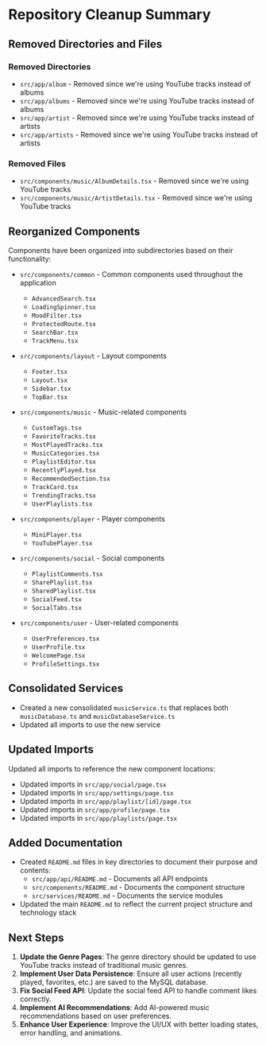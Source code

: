 # Repository Cleanup Summary

## Removed Directories and Files

### Removed Directories
- `src/app/album` - Removed since we're using YouTube tracks instead of albums
- `src/app/albums` - Removed since we're using YouTube tracks instead of albums
- `src/app/artist` - Removed since we're using YouTube tracks instead of artists
- `src/app/artists` - Removed since we're using YouTube tracks instead of artists

### Removed Files
- `src/components/music/AlbumDetails.tsx` - Removed since we're using YouTube tracks
- `src/components/music/ArtistDetails.tsx` - Removed since we're using YouTube tracks

## Reorganized Components

Components have been organized into subdirectories based on their functionality:

- `src/components/common` - Common components used throughout the application
  - `AdvancedSearch.tsx`
  - `LoadingSpinner.tsx`
  - `MoodFilter.tsx`
  - `ProtectedRoute.tsx`
  - `SearchBar.tsx`
  - `TrackMenu.tsx`

- `src/components/layout` - Layout components
  - `Footer.tsx`
  - `Layout.tsx`
  - `Sidebar.tsx`
  - `TopBar.tsx`

- `src/components/music` - Music-related components
  - `CustomTags.tsx`
  - `FavoriteTracks.tsx`
  - `MostPlayedTracks.tsx`
  - `MusicCategories.tsx`
  - `PlaylistEditor.tsx`
  - `RecentlyPlayed.tsx`
  - `RecommendedSection.tsx`
  - `TrackCard.tsx`
  - `TrendingTracks.tsx`
  - `UserPlaylists.tsx`

- `src/components/player` - Player components
  - `MiniPlayer.tsx`
  - `YouTubePlayer.tsx`

- `src/components/social` - Social components
  - `PlaylistComments.tsx`
  - `SharePlaylist.tsx`
  - `SharedPlaylist.tsx`
  - `SocialFeed.tsx`
  - `SocialTabs.tsx`

- `src/components/user` - User-related components
  - `UserPreferences.tsx`
  - `UserProfile.tsx`
  - `WelcomePage.tsx`
  - `ProfileSettings.tsx`

## Consolidated Services

- Created a new consolidated `musicService.ts` that replaces both `musicDatabase.ts` and `musicDatabaseService.ts`
- Updated all imports to use the new service

## Updated Imports

Updated all imports to reference the new component locations:

- Updated imports in `src/app/social/page.tsx`
- Updated imports in `src/app/settings/page.tsx`
- Updated imports in `src/app/playlist/[id]/page.tsx`
- Updated imports in `src/app/profile/page.tsx`
- Updated imports in `src/app/playlists/page.tsx`

## Added Documentation

- Created `README.md` files in key directories to document their purpose and contents:
  - `src/app/api/README.md` - Documents all API endpoints
  - `src/components/README.md` - Documents the component structure
  - `src/services/README.md` - Documents the service modules
- Updated the main `README.md` to reflect the current project structure and technology stack

## Next Steps

1. **Update the Genre Pages**: The genre directory should be updated to use YouTube tracks instead of traditional music genres.
2. **Implement User Data Persistence**: Ensure all user actions (recently played, favorites, etc.) are saved to the MySQL database.
3. **Fix Social Feed API**: Update the social feed API to handle comment likes correctly.
4. **Implement AI Recommendations**: Add AI-powered music recommendations based on user preferences.
5. **Enhance User Experience**: Improve the UI/UX with better loading states, error handling, and animations.
